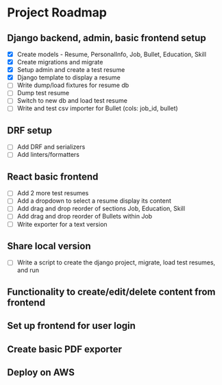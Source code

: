 # Project Roadmap

## Django backend, admin, basic frontend setup

- [x] Create models - Resume, PersonalInfo, Job, Bullet, Education, Skill
- [x] Create migrations and migrate
- [x] Setup admin and create a test resume
- [x] Django template to display a resume
- [ ] Write dump/load fixtures for resume db
- [ ] Dump test resume
- [ ] Switch to new db and load test resume
- [ ] Write and test csv importer for Bullet (cols: job_id, bullet)

## DRF setup

- [ ] Add DRF and serializers
- [ ] Add linters/formatters

## React basic frontend

- [ ] Add 2 more test resumes
- [ ] Add a dropdown to select a resume display its content
- [ ] Add drag and drop reorder of sections Job, Education, Skill
- [ ] Add drag and drop reorder of Bullets within Job
- [ ] Write exporter for a text version

## Share local version

- [ ] Write a script to create the django project, migrate, load test resumes, and run

## Functionality to create/edit/delete content from frontend

## Set up frontend for user login

## Create basic PDF exporter

## Deploy on AWS

